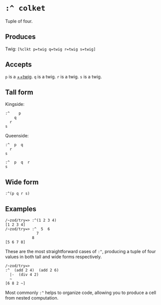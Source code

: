 `:^ colket`
===========

Tuple of four.

Produces
--------

Twig: `[%clkt p=twig q=twig r=twig s=twig]`

Accepts
-------

`p` is a [++twig](). `q` is a twig. `r` is a twig. `s` is a
twig.

Tall form
---------

Kingside:

    :^    p
        q
      r
    s

Queenside:

    :^  p  q
      r
    s

    :^  p  q  r  
    s

Wide form
---------

    :^(p q r s)

Examples
--------

    /~zod/try=> :^(1 2 3 4)
    [1 2 3 4]
    /~zod/try=> :^  5  6
                  7
                8
    [5 6 7 8]

These are the most straightforward cases of `:^`, producing a tuple of four
values in both tall and wide forms respectively.

    /~zod/try=> 
    :^  (add 2 4)  (add 2 6)
      |-  (div 4 2)
      ~
    [6 8 2 ~]

Most commonly `:^` helps to organize code, allowing you to produce a
cell from nested computation.
